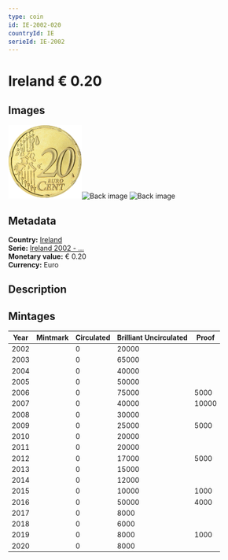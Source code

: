 ```yaml
---
type: coin
id: IE-2002-020
countryId: IE
serieId: IE-2002
---
```


# Ireland € 0.20

## Images

<img src="../../../img/common-2002-020.png" height="150" alt="Front image"><img src="img/ireland-2002-020.png" height="150" alt="Back image">     ![Back image]()

## Metadata

**Country:** [Ireland](../index.md)\
**Serie:** [Ireland 2002 - ...](index.md)\
**Monetary value:** € 0.20\
**Currency:** Euro

## Description


## Mintages

| Year | Mintmark | Circulated | Brilliant Uncirculated | Proof |
| ---- | -------- | ---------- | ---------------------- | ----- |
| 2002 |  | 0| 20000 |  |
| 2003 |  | 0| 65000 |  |
| 2004 |  | 0| 40000 |  |
| 2005 |  | 0| 50000 |  |
| 2006 |  | 0| 75000 | 5000 |
| 2007 |  | 0| 40000 | 10000 |
| 2008 |  | 0| 30000 |  |
| 2009 |  | 0| 25000 | 5000 |
| 2010 |  | 0| 20000 |  |
| 2011 |  | 0| 20000 |  |
| 2012 |  | 0| 17000 | 5000 |
| 2013 |  | 0| 15000 |  |
| 2014 |  | 0| 12000 |  |
| 2015 |  | 0| 10000 | 1000 |
| 2016 |  | 0| 50000 | 4000 |
| 2017 |  | 0| 8000 |  |
| 2018 |  | 0| 6000 |  |
| 2019 |  | 0| 8000 | 1000 |
| 2020 |  | 0| 8000 |  |
